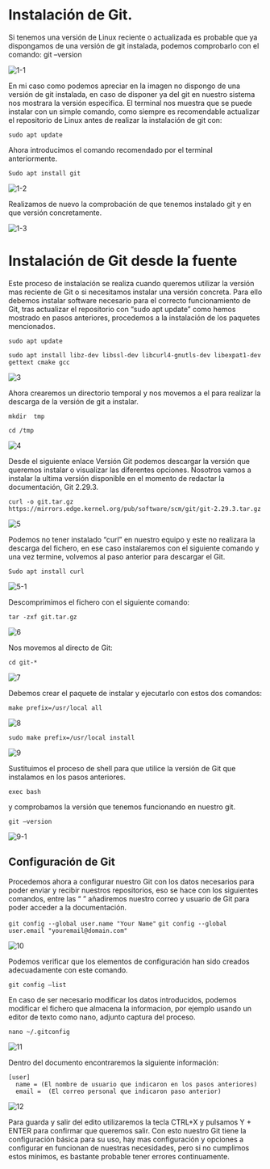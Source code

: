 
# Instalación de Git.

Si tenemos una versión de Linux reciente o actualizada es probable que ya dispongamos de una versión de git instalada, podemos comprobarlo con el comando:
git –version

![1-1](https://user-images.githubusercontent.com/61906112/139680307-70e67828-7382-40d4-a1ab-3adc6ccfb2b7.PNG)


En mi caso como podemos apreciar en la imagen no dispongo de una versión de git instalada, en caso de disponer ya del git en nuestro sistema nos mostrara la versión especifica.
El terminal nos muestra que se puede instalar con un simple comando, como siempre es recomendable actualizar el repositorio de Linux antes de realizar la instalación de git con:

```sudo apt update```

Ahora introducimos el comando recomendado por el terminal anteriormente.

```Sudo apt install git```




![1-2](https://user-images.githubusercontent.com/61906112/139680430-e17999e9-ab27-44b7-9026-c22ec4ad76fb.PNG)






Realizamos de nuevo la comprobación de que tenemos instalado git y en que versión concretamente.

![1-3](https://user-images.githubusercontent.com/61906112/139680477-1215a64c-29a3-4073-a443-2c368b76f3f4.PNG)


# Instalación de Git desde la fuente


Este proceso de instalación se realiza cuando queremos utilizar la versión mas reciente de Git o si necesitamos instalar una versión concreta.
Para ello debemos instalar software necesario para el correcto funcionamiento de Git, tras actualizar el repositorio con “sudo apt update” como hemos mostrado en pasos anteriores, procedemos a la instalación de los paquetes mencionados.

```sudo apt update```

```sudo apt install libz-dev libssl-dev libcurl4-gnutls-dev libexpat1-dev gettext cmake gcc```

![3](https://user-images.githubusercontent.com/61906112/139681276-e81c11f4-797b-4eb9-a265-467db48f0f59.PNG)


Ahora crearemos un directorio temporal y nos movemos a el para realizar la descarga de la versión de git a instalar.

```mkdir  tmp```

```cd /tmp```

![4](https://user-images.githubusercontent.com/61906112/139681336-98c26f6c-bc93-46b3-b1ed-0c58488a2c14.PNG)


Desde el siguiente enlace Versión Git podemos descargar la versión  que queremos instalar o visualizar las diferentes opciones. Nosotros vamos a instalar la ultima versión disponible en el momento de redactar la documentación, Git  2.29.3.


```curl -o git.tar.gz https://mirrors.edge.kernel.org/pub/software/scm/git/git-2.29.3.tar.gz```


![5](https://user-images.githubusercontent.com/61906112/139681365-ae09fdd5-ce3b-4f68-9353-180604c9ea85.PNG)


Podemos no tener instalado “curl” en nuestro equipo y este no realizara la descarga del fichero, en ese caso instalaremos con el siguiente comando y una vez termine, volvemos al paso anterior para descargar el Git.

```Sudo apt install curl```

![5-1](https://user-images.githubusercontent.com/61906112/139681414-045fa38d-496e-4ccc-9e65-aa93fab8c2c3.PNG)


Descomprimimos el fichero con el siguiente comando:

```tar -zxf git.tar.gz```

![6](https://user-images.githubusercontent.com/61906112/139681620-ea71f381-ead8-4324-9f73-f92bf3fd60ee.PNG)


Nos movemos al directo de Git:

```cd git-*```

![7](https://user-images.githubusercontent.com/61906112/139681649-0109170b-d8df-446a-9284-a3fcfbbe63d3.PNG)


Debemos crear el paquete de instalar y ejecutarlo con estos dos comandos:

```make prefix=/usr/local all```

![8](https://user-images.githubusercontent.com/61906112/139681680-ece8084f-955f-4d6b-9137-48b3f229647b.PNG)

```sudo make prefix=/usr/local install```

![9](https://user-images.githubusercontent.com/61906112/139681808-13f0ed89-18c8-4b52-ae00-a12d4c6cf390.PNG)


Sustituimos el proceso de shell para que utilice la versión de Git que instalamos en los pasos anteriores.

```exec bash```
 
 y comprobamos la versión que tenemos funcionando en nuestro git.

```git –version```

![9-1](https://user-images.githubusercontent.com/61906112/139681837-4dfe208d-4c8e-486f-ab72-d97ea2c51b97.PNG)


## Configuración de Git

Procedemos ahora a configurar nuestro Git con los datos necesarios para poder enviar y recibir nuestros repositorios, eso se hace con los siguientes comandos, entre las “ ” añadiremos nuestro correo y usuario de Git para poder acceder a la documentación.

```git config --global user.name "Your Name"```
```git config --global user.email "youremail@domain.com"```

![10](https://user-images.githubusercontent.com/61906112/139681869-deb4e3a0-632f-459d-86f8-d1e6ec0c4912.PNG)


Podemos verificar que los elementos de configuración han sido creados adecuadamente con este comando.

```git config –list```


En caso de ser necesario modificar los datos introducidos, podemos modificar el fichero que almacena la informacion, por ejemplo usando un editor de texto como nano, adjunto captura del proceso.

```nano ~/.gitconfig```

![11](https://user-images.githubusercontent.com/61906112/139681888-66f121c7-2b06-4b67-a728-240a993b3643.PNG)


Dentro del documento encontraremos la siguiente información:

```
[user]
  name = (El nombre de usuario que indicaron en los pasos anteriores)
  email =  (El correo personal que indicaron paso anterior)
```

![12](https://user-images.githubusercontent.com/61906112/139681907-2ab57728-0a9b-44a1-ae5d-42c4ed7e652a.PNG)


Para guarda y salir del edito utilizaremos la tecla CTRL+X y pulsamos Y + ENTER para confirmar que queremos salir.
Con esto nuestro Git tiene la configuración básica para su uso, hay mas configuración y opciones a configurar en funcionan de nuestras necesidades, pero si no cumplimos estos mínimos, es bastante probable tener errores continuamente.
